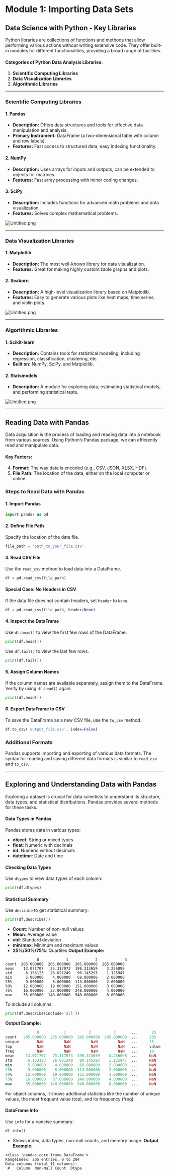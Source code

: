 

# Module 1: Importing Data Sets
## Data Science with Python - Key Libraries
Python libraries are collections of functions and methods that allow performing various actions without writing extensive code. They offer built-in modules for different functionalities, providing a broad range of facilities.
#### Categories of Python Data Analysis Libraries:
1. **Scientific Computing Libraries**
2. **Data Visualization Libraries**
3. **Algorithmic Libraries**

___
### Scientific Computing Libraries
#### 1. **Pandas**
- **Description:** Offers data structures and tools for effective data manipulation and analysis.
- **Primary Instrument:** DataFrame (a two-dimensional table with column and row labels).
- **Features:** Fast access to structured data, easy indexing functionality.
#### 2. **NumPy**
- **Description:** Uses arrays for inputs and outputs, can be extended to objects for matrices.
- **Features:** Fast array processing with minor coding changes.
#### 3. **SciPy**
- **Description:** Includes functions for advanced math problems and data visualization.
- **Features:** Solves complex mathematical problems.

![Untitled.png](https://prod-files-secure.s3.us-west-2.amazonaws.com/03e82b26-cccb-4906-bb56-adabcbdc0655/997ac361-58a8-4f04-bb0f-79fea4baa761/Untitled.png?X-Amz-Algorithm=AWS4-HMAC-SHA256&X-Amz-Content-Sha256=UNSIGNED-PAYLOAD&X-Amz-Credential=ASIAZI2LB466XJSNYPGW%2F20250131%2Fus-west-2%2Fs3%2Faws4_request&X-Amz-Date=20250131T151404Z&X-Amz-Expires=3600&X-Amz-Security-Token=IQoJb3JpZ2luX2VjELf%2F%2F%2F%2F%2F%2F%2F%2F%2F%2FwEaCXVzLXdlc3QtMiJHMEUCIQCsa0nSyUzJzz9WX78wIibyfHp9E5WD1i3If70AwCQdxAIgI%2BIqNvv0XwpxbMBYcec5zm2gtQOhiFUF4lv8%2B6qvZ24qiAQIwP%2F%2F%2F%2F%2F%2F%2F%2F%2F%2FARAAGgw2Mzc0MjMxODM4MDUiDPpWbNqY1qADV%2B2ODircAzlVvZpOnVSkfh5KUJNlDwJhI5S8XSuigc8exID6GIm5%2Fc98CI7zFjYtfr9axPVPg40vBbeSqqCI3VM7HmiP3xK0Psmk%2BO2%2BUIUJohiyon%2FbTB5CwNg2z5x7qPhTzKQERDUni4EFKYbCFAXsh0x91x3BCwaepC67kyZeZ%2FZtPe5l9j7cncdHTVAhyzIErFXnbpcHGjBHZRnJ7gi9uIjwHGD54h%2FOmiG9d5A02NwWHK5dBl60quqyaUvCv565OvcrUIDbbqxLmp7Z7mtMTv6BWDN03CLtdOMeSKKbxP%2BJkk09r0JWQu9DYeNXJEZHyGwvLRmc8i0IjCo%2FqBp3he2l0K3Y3uXdoHhCvqLG2LQQZMjT9N7wBbgtWCcDqk97XmBk0SzfeQOSlRRuMKFLcvj6aK%2B7blKOKDksQJj1yZW8vlXgMbAegEXc4AvbVprvdnQ0m1qgHOi7wTsiPamlMXnL9FwumCEUgy2hJrqdejyggNz7g0q%2BV%2BOBiHdAtES9gkrdCw3OOKjjK7q5XUGPSY3fJUrfl3aQT1wIZrGe6u3rkhlEZ0YcgYh30XMVoZaq%2FEcGbjhbi%2FxNcfqhHMbmfNpBXLq%2BQr6LV75a546NU1fBxhHRc9apSKiCplRjAtkvMMrI87wGOqUBNTVaZqwMTQTgyxKN4TKYqMOyDybUy5g%2FW88EztU8bXBerZcoy%2F6qxIGVgO%2Bb933q4HP9t25XusbPMHYPUKk8AUMRghGhWroMh4xifbqMPKirGrpBGbjB8xihfet4w3qNghdVE0c2VFtwJaFHqn%2FKBgaKFosh%2BJDYfGiAVHI4QrDIz2%2BTt32dosTq%2FcdiNAamwxOUv7cT348uavuEIBe%2BhtoaCtxc&X-Amz-Signature=e051b3a0b263de53ff6a62441979199951ec53c438c152b25edacddc32ef065e&X-Amz-SignedHeaders=host&x-id=GetObject)
___
### Data Visualization Libraries
#### 1. **Matplotlib**
- **Description:** The most well-known library for data visualization.
- **Features:** Great for making highly customizable graphs and plots.
#### 2. **Seaborn**
- **Description:** A high-level visualization library based on Matplotlib.
- **Features:** Easy to generate various plots like heat maps, time series, and violin plots.

![Untitled.png](https://prod-files-secure.s3.us-west-2.amazonaws.com/03e82b26-cccb-4906-bb56-adabcbdc0655/733d1e42-5a53-4fd8-90c1-3d85254369a6/Untitled.png?X-Amz-Algorithm=AWS4-HMAC-SHA256&X-Amz-Content-Sha256=UNSIGNED-PAYLOAD&X-Amz-Credential=ASIAZI2LB466WFN3XXKI%2F20250131%2Fus-west-2%2Fs3%2Faws4_request&X-Amz-Date=20250131T151403Z&X-Amz-Expires=3600&X-Amz-Security-Token=IQoJb3JpZ2luX2VjELf%2F%2F%2F%2F%2F%2F%2F%2F%2F%2FwEaCXVzLXdlc3QtMiJGMEQCIBL1YxpxSTaMmAH86acQ161Tfc3Y50kG4enUlqk2Kh%2FBAiAxeqiQ1faDyGRwCSSxmuFVteBxDNvwUE67x68X%2FHvG6SqIBAjA%2F%2F%2F%2F%2F%2F%2F%2F%2F%2F8BEAAaDDYzNzQyMzE4MzgwNSIMGcbDk8hjg8cuJDxAKtwDHMkbZmDpLGRcGxSEU%2FcLAZ%2FYC5jkxsjWTsSGHmsES1TCF84URY2wD9pKPsxqyCFEI6D0eGheJsKjj3VAK%2Fl9A2Xg69kak1z7KKUU%2Bg%2Bro5k4Yf9cVi8ALe%2FihSFzt4TJwLcA1ifxy%2BAWH094v7uiGhMJreCsFYDX%2BbUFHmRdbxLHNHrtnwhQp5D7TZeYf9H7rEf5PRENFYky2izprjmUyn96WagV7zNHT8M8oCTdo8By3YZCqNds3QMQHY9CH8j9SYhT4vSFE3zt64OOgo3n%2FhYd%2B%2Fl1CK%2FFT3LLWzyjvICHb24sFEH7nRxcRMoYcZ8DAq6xR%2BjLVTu4lRImxUaiNvdpOklcbC106%2F7F%2FSwXkfHL%2FxLVQHjDlZkJNsiv41ip7zB3oZxqY5yJzABuYf7N0ooHbwzdE6%2FyqQlMPHP72v1GcVLyf558Lkzg54%2BTEBWtW4jELWOL9nzA5%2Bptp0P5XU3Y4ZIZaKo3Hf1k3VfGMOPLfeQ0k8W%2BmXz6is315%2F0%2BPD0cOumysn2O7nZfEcL35TubwUxk5JGiuBjFnunLuKobfqbTN8zRgShDmxlb861StDYdfyWiZGDCwFfW9dx8lYnTlsyZfCz0CMC7VwZfnS9R5%2Fk1yD6DAtJqyrswzMjzvAY6pgFSXr%2FLgkAVAz8nP3xa3Vj8MfR2Mn2lVT9IqMcGdixhwWKwl4kfY4CYsskgI31b8jziJ0tass4x9jWEq%2BqbcfyYU1%2FsyraKGMDxkI0wpamJyKBek3o5kllO8devqnBs7l113VA1IakjCKiegg6%2Fo%2Fq4kjIi%2FoWqps4zZLXgJmlwrhWsuv5oKoreGV%2FkyAU4NzEaCsMmHYa59cmnCEIYGaAEzA%2FZeKyo&X-Amz-Signature=2428c5f5d8fad09e7dccd7c14190f2360e5fdccda9201c7627d3229e51458df5&X-Amz-SignedHeaders=host&x-id=GetObject)
___
### Algorithmic Libraries
#### 1. **Scikit-learn**
- **Description:** Contains tools for statistical modeling, including regression, classification, clustering, etc.
- **Built on:** NumPy, SciPy, and Matplotlib.
#### 2. **Statsmodels**
- **Description:** A module for exploring data, estimating statistical models, and performing statistical tests.

![Untitled.png](https://prod-files-secure.s3.us-west-2.amazonaws.com/03e82b26-cccb-4906-bb56-adabcbdc0655/c62885f5-417d-4179-834f-d68f8f2bdf39/Untitled.png?X-Amz-Algorithm=AWS4-HMAC-SHA256&X-Amz-Content-Sha256=UNSIGNED-PAYLOAD&X-Amz-Credential=ASIAZI2LB466WFN3XXKI%2F20250131%2Fus-west-2%2Fs3%2Faws4_request&X-Amz-Date=20250131T151403Z&X-Amz-Expires=3600&X-Amz-Security-Token=IQoJb3JpZ2luX2VjELf%2F%2F%2F%2F%2F%2F%2F%2F%2F%2FwEaCXVzLXdlc3QtMiJGMEQCIBL1YxpxSTaMmAH86acQ161Tfc3Y50kG4enUlqk2Kh%2FBAiAxeqiQ1faDyGRwCSSxmuFVteBxDNvwUE67x68X%2FHvG6SqIBAjA%2F%2F%2F%2F%2F%2F%2F%2F%2F%2F8BEAAaDDYzNzQyMzE4MzgwNSIMGcbDk8hjg8cuJDxAKtwDHMkbZmDpLGRcGxSEU%2FcLAZ%2FYC5jkxsjWTsSGHmsES1TCF84URY2wD9pKPsxqyCFEI6D0eGheJsKjj3VAK%2Fl9A2Xg69kak1z7KKUU%2Bg%2Bro5k4Yf9cVi8ALe%2FihSFzt4TJwLcA1ifxy%2BAWH094v7uiGhMJreCsFYDX%2BbUFHmRdbxLHNHrtnwhQp5D7TZeYf9H7rEf5PRENFYky2izprjmUyn96WagV7zNHT8M8oCTdo8By3YZCqNds3QMQHY9CH8j9SYhT4vSFE3zt64OOgo3n%2FhYd%2B%2Fl1CK%2FFT3LLWzyjvICHb24sFEH7nRxcRMoYcZ8DAq6xR%2BjLVTu4lRImxUaiNvdpOklcbC106%2F7F%2FSwXkfHL%2FxLVQHjDlZkJNsiv41ip7zB3oZxqY5yJzABuYf7N0ooHbwzdE6%2FyqQlMPHP72v1GcVLyf558Lkzg54%2BTEBWtW4jELWOL9nzA5%2Bptp0P5XU3Y4ZIZaKo3Hf1k3VfGMOPLfeQ0k8W%2BmXz6is315%2F0%2BPD0cOumysn2O7nZfEcL35TubwUxk5JGiuBjFnunLuKobfqbTN8zRgShDmxlb861StDYdfyWiZGDCwFfW9dx8lYnTlsyZfCz0CMC7VwZfnS9R5%2Fk1yD6DAtJqyrswzMjzvAY6pgFSXr%2FLgkAVAz8nP3xa3Vj8MfR2Mn2lVT9IqMcGdixhwWKwl4kfY4CYsskgI31b8jziJ0tass4x9jWEq%2BqbcfyYU1%2FsyraKGMDxkI0wpamJyKBek3o5kllO8devqnBs7l113VA1IakjCKiegg6%2Fo%2Fq4kjIi%2FoWqps4zZLXgJmlwrhWsuv5oKoreGV%2FkyAU4NzEaCsMmHYa59cmnCEIYGaAEzA%2FZeKyo&X-Amz-Signature=8122c066f905936282c21a2a6524e7c555f7ce4ed7434d46188be0a836df714e&X-Amz-SignedHeaders=host&x-id=GetObject)
___
## Reading Data with Pandas
Data acquisition is the process of loading and reading data into a notebook from various sources. Using Python’s Pandas package, we can efficiently read and manipulate data.
#### Key Factors:
4. **Format:** The way data is encoded (e.g., CSV, JSON, XLSX, HDF).
5. **File Path:** The location of the data, either on the local computer or online.
### Steps to Read Data with Pandas
#### 1. **Import Pandas**
```python
import pandas as pd
```
#### 2. **Define File Path**
Specify the location of the data file.
```python
file_path = 'path_to_your_file.csv'
```
#### 3. **Read CSV File**
Use the `read_csv` method to load data into a DataFrame.
```python
df = pd.read_csv(file_path)
```
#### Special Case: No Headers in CSV
If the data file does not contain headers, set `header` to `None`.
```python
df = pd.read_csv(file_path, header=None)
```
#### 4. **Inspect the DataFrame**
Use `df.head()` to view the first few rows of the DataFrame.
```python
print(df.head())
```
Use `df.tail()` to view the last few rows.
```python
print(df.tail())
```
#### 5. **Assign Column Names**
If the column names are available separately, assign them to the DataFrame.
Verify by using `df.head()` again.
```python
print(df.head())
```
#### 6. **Export DataFrame to CSV**
To save the DataFrame as a new CSV file, use the `to_csv` method.
```python
df.to_csv('output_file.csv', index=False)
```
### Additional Formats
Pandas supports importing and exporting of various data formats. The syntax for reading and saving different data formats is similar to `read_csv` and `to_csv`.
___
## Exploring and Understanding Data with Pandas
Exploring a dataset is crucial for data scientists to understand its structure, data types, and statistical distributions. Pandas provides several methods for these tasks.
#### Data Types in Pandas
Pandas stores data in various types:
- **object**: String or mixed types
- **float**: Numeric with decimals
- **int**: Numeric without decimals
- **datetime**: Date and time
#### Checking Data Types
Use `dtypes` to view data types of each column:
```python
print(df.dtypes)
```
#### Statistical Summary
Use `describe` to get statistical summary:
```python
print(df.describe())
```
- **Count**: Number of non-null values
- **Mean**: Average value
- **std**: Standard deviation
- **min/max**: Minimum and maximum values
- **25%/50%/75%**: Quartiles
**Output Example:**
```plain text
              0            1            2            3
count  205.000000  205.000000  205.000000  205.000000
mean    13.071707   25.317073  198.313659    3.256098
std      6.153123   26.021249   90.145293    1.125947
min      5.000000    4.000000   68.000000    2.000000
25%      9.000000    8.000000  113.000000    2.000000
50%     12.000000   19.000000  151.000000    3.000000
75%     16.000000   37.000000  248.000000    4.000000
max     35.000000  148.000000  540.000000    8.000000
```
To include all columns:
```python
print(df.describe(include='all'))
```
**Output Example:**
```r
              0           1          2          3       ...      25       26       27
count   205.000000  205.000000  205.000000  205.000000  ...     205      205      205
unique        NaN         NaN         NaN         NaN   ...     25       25       25
top           NaN         NaN         NaN         NaN   ...     value    value    value
freq          NaN         NaN         NaN         NaN   ...     10       10       10
mean     13.071707   25.317073  198.313659    3.256098  ...     NaN      NaN      NaN
std       6.153123   26.021249   90.145293    1.125947  ...     NaN      NaN      NaN
min       5.000000    4.000000   68.000000    2.000000  ...     NaN      NaN      NaN
25%       9.000000    8.000000  113.000000    2.000000  ...     NaN      NaN      NaN
50%      12.000000   19.000000  151.000000    3.000000  ...     NaN      NaN      NaN
75%      16.000000   37.000000  248.000000    4.000000  ...     NaN      NaN      NaN
max      35.000000  148.000000  540.000000    8.000000  ...     NaN      NaN      NaN
```
For object columns, it shows additional statistics like the number of unique values, the most frequent value (top), and its frequency (freq).
#### DataFrame Info
Use `info` for a concise summary:
```python
df.info()
```
- Shows index, data types, non-null counts, and memory usage.
**Output Example:**
```less
<class 'pandas.core.frame.DataFrame'>
RangeIndex: 205 entries, 0 to 204
Data columns (total 11 columns):
 #   Column  Non-Null Count  Dtype
